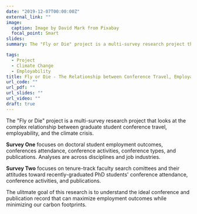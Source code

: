 ```yaml
---
date: "2019-12-07T00:00:00Z"
external_link: ""
image:
  caption: Image by David Mark from Pixabay 
  focal_point: Smart
slides:
summary: The "Fly or Die" project is a multi-survey research project that looks at the complex relationship between graduate student conference travel, employability, and the climate crisis.

tags:
  - Project
  - Climate Change
  - Employability
title: Fly or Die - The Relationship between Conference Travel, Employability, and the Climate Crisis.
url_code: ""
url_pdf: ""
url_slides: ""
url_video: ""
draft: true
---
```


The "Fly or Die" project is a multi-survey research project that looks at the complex relationship between graduate student conference travel, employability, and the climate crisis.

**Survey One** focuses on doctoral student employment outcomes, conferences attendance, conference activities, conference types, and publications. Analyses are across disciplines and job industries.

**Survey Two** focuses on tenure-track faculty search comittees and their attitudes toward recently-graduated PhD students' conference attendance, conference activities, and publications.

The ulitmate goal of this research is to understand the ideal conference and publication record that can maximize employment outcomes while minimizing our carbon footprints.